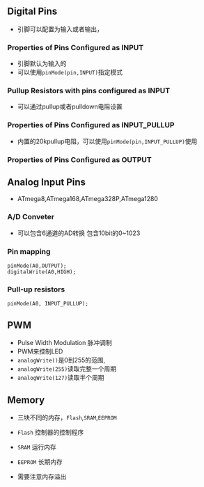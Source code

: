 ## Digital Pins

- 引脚可以配置为输入或者输出，

### Properties of Pins Configured as INPUT
- 引脚默认为输入的 
- 可以使用`pinMode(pin,INPUT)`指定模式
### Pullup Resistors with pins configured as INPUT
- 可以通过pullup或者pulldown电阻设置
### Properties of Pins Configured as INPUT_PULLUP
- 内置的20kpullup电阻，可以使用`pinMode(pin,INPUT_PULLUP)`使用
### Properties of Pins Configured as OUTPUT

## Analog Input Pins
- ATmega8,ATmega168,ATmega328P,ATmega1280

### A/D Conveter
- 可以包含6通道的AD转换 包含10bit的0~1023

### Pin mapping
```
pinMode(A0,OUTPUT);
digitalWrite(A0,HIGH);
```

### Pull-up resistors
```
pinMode(A0, INPUT_PULLUP);
```

## PWM
- Pulse Width Modulation 脉冲调制
- PWM来控制LED 
- `analogWrite()`是0到255的范围,
- `analogWrite(255)`读取完整一个周期
- `analogWrite(127)`读取半个周期


## Memory
- 三块不同的内存，`Flash`,`SRAM`,`EEPROM `
- `Flash` 控制器的控制程序
- `SRAM`  运行内存
- `EEPROM` 长期内存

- 需要注意内存溢出